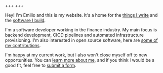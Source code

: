 +++
+++

Hey! I'm Emilio and this is my website.
It's a home for the [things I write](@/blog/_index.md) and the [software I build](@/code/_index.md).

I'm a software developer working in the finance industry.
My main focus is backend development, CICD pipelines and automated infrastructure provisioning.
I'm also interested in open source software, here are [some of my contributions](@/code/_index.md).

I'm happy at my current work, but I also won't close myself off to new opportunities.
You can [learn more about me](@/about/_index.md), and if you think I would be a good fit, feel free to [submit a form](@/contact/_index.md).
